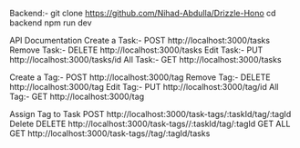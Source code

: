Backend:-
git clone https://github.com/Nihad-Abdulla/Drizzle-Hono
cd backend 
npm run dev


API Documentation
Create a Task:-
POST  http://localhost:3000/tasks
Remove Task:-
DELETE  http://localhost:3000/tasks
Edit Task:-
PUT  http://localhost:3000/tasks/id
All Task:-
GET  http://localhost:3000/tasks


Create a Tag:-
POST  http://localhost:3000/tag
Remove Tag:- 
DELETE  http://localhost:3000/tag
Edit Tag:-
PUT  http://localhost:3000/tag/id
All Tag:-
GET  http://localhost:3000/tag


Assign Tag to Task
POST http://localhost:3000/task-tags/:taskId/tag/:tagId
Delete
DELETE http://localhost:3000/task-tags//:taskId/tag/:tagId
GET ALL
GET http://localhost:3000/task-tags//tag/:tagId/tasks
